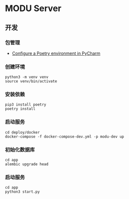 # MODU Server

## 开发

### 包管理

- [Configure a Poetry environment in PyCharm](https://www.jetbrains.com/help/pycharm/poetry.html)

### 创建环境
```shell
python3 -m venv venv
source venv/bin/activate
```

### 安装依赖
```shell
pip3 install poetry
poetry install
```

### 启动服务    
```shell
cd deploy/docker
docker-compose -f docker-compose-dev.yml -p modu-dev up
```

### 初始化数据库
```shell
cd app
alembic upgrade head
```

### 启动服务
```shell
cd app
python3 start.py
```
